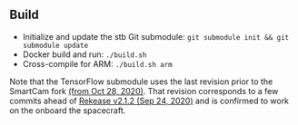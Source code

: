 ## Build
- Initialize and update the stb Git submodule: `git submodule init && git submodule update`
- Docker build and run: `./build.sh`
- Cross-compile for ARM: `./build.sh arm`

Note that the TensorFlow submodule uses the last revision prior to the SmartCam fork [(from Oct 28, 2020)](https://github.com/georgeslabreche/tensorflow-opssat-smartcam/commit/669993ebe8534eac877eec61225925cff737eac2). That revision corresponds to a few commits ahead of [Rekease v2.1.2 (Sep 24, 2020)](https://github.com/tensorflow/tensorflow/releases/tag/v2.1.2) and is confirmed to work on the onboard the spacecraft.
